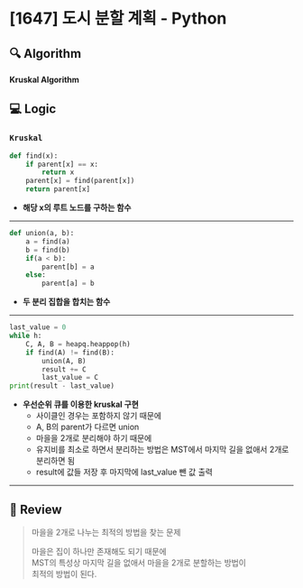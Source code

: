 # [1647] 도시 분할 계획 - Python

## :mag: Algorithm
**Kruskal Algorithm**

## :computer: Logic
### `Kruskal`

```Python
def find(x):
    if parent[x] == x:
        return x
    parent[x] = find(parent[x])
    return parent[x]
```
- **해당 x의 루트 노드를 구하는 함수**  
---

```Python
def union(a, b):
    a = find(a)
    b = find(b)
    if(a < b):
        parent[b] = a
    else:
        parent[a] = b
```
- **두 분리 집합을 합치는 함수**  
---

```Python
last_value = 0
while h:
    C, A, B = heapq.heappop(h)
    if find(A) != find(B):
        union(A, B)
        result += C
        last_value = C
print(result - last_value)
```
- **우선순위 큐를 이용한 kruskal 구현**  
  * 사이클인 경우는 포함하지 않기 때문에  
  * A, B의 parent가 다르면 union  
  * 마을을 2개로 분리해야 하기 때문에  
  * 유지비를 최소로 하면서 분리하는 방법은 MST에서 마지막 길을 없애서 2개로 분리하면 됨  
  * result에 값들 저장 후 마지막에 last_value 뺀 값 출력  

---

## :memo: Review
> 마을을 2개로 나누는 최적의 방법을 찾는 문제  
> 
> 마을은 집이 하나만 존재해도 되기 때문에  
> MST의 특성상 마지막 길을 없애서 마을을 2개로 분할하는 방법이  
> 최적의 방법이 된다.  
